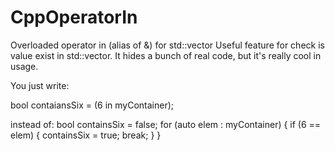 # CppOperatorIn
Overloaded operator in (alias of &) for std::vector
Useful feature for check is value exist in std::vector. It hides a bunch of real code, but it's really cool in usage.

You just write:

bool contaiansSix = (6 in myContainer);

instead of:
bool containsSix = false;
for (auto elem : myContainer)
{
    if (6 == elem)
    {
      containsSix = true;
      break;
    }
}
